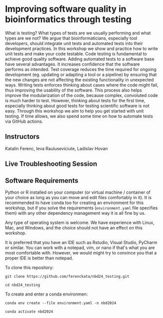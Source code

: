 # Improving software quality in bioinformatics through testing
What is testing? What types of tests are we usually performing and what types are we not? We argue that bioinformaticians, especially tool developers, should integrate unit tests and automated tests into their development practices. In this workshop we show and practice how to write unit tests and make your code testable. Code testing is fundamental to achieve good quality software. Adding automated tests to a software base have several advantages. It increases confidence that the software performs as intended. Test coverage reduces the time required for ongoing development (eg. updating or adapting a tool or a pipeline) by ensuring that the new changes are not affecting the existing functionality in unexpected ways. Writing tests enforces thinking about cases where the code might fail, thus improving the usability of the software. This process also helps improve the modularization of the code, because complex, convoluted code is much harder to test. However, thinking about tests for the first time, especially thinking about good tests for testing scientific software is not easy. Through this workshop we aim to help you get started with unit testing. If time allows, we also spend some time on how to automate tests via GitHub actions.

## Instructors
Katalin Ferenc, Ieva Rauluseviciute, Ladislav Hovan

## Live Troubleshooting Session


## Software Requirements
Python or R installed on your computer (or virtual machine / container of your choice as long as you can move and edit files comfortably in it). It is recommended to have conda too for creating an environment for this workshop, but if you solve the requirements (`environment.yaml` file specifies them) with any other dependency management way it is all fine by us.

Any type of operating system is welcome. We have experience with Linux, Mac, and Windows, and the choice should not have an effect on this workshop.

It is preferred that you have an IDE such as Rstudio, Visual Studio, PyCharm or similar. You can work with a notepad, vim, or nano if that's what you are most comfortable with. However, we would might try to convince you that a proper IDE is better than notepad.

To clone this repository:
```
git clone https://github.com/ferenckata/nbd24_testing.git

cd nbd24_testing
```

To create and enter a conda environmen:
```
conda env create --file environment.yaml -n nbd2024

conda activate nbd2024
```